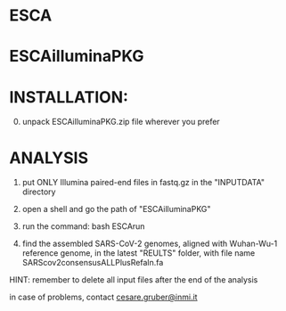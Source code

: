 # ESCA

# ESCAilluminaPKG

# INSTALLATION:
0) unpack ESCAilluminaPKG.zip file wherever you prefer 

# ANALYSIS
1) put ONLY Illumina paired-end files in fastq.gz in the "INPUTDATA" directory
3) open a shell and go the path of "ESCAilluminaPKG"
4) run the command:
bash ESCArun

5) find the assembled SARS-CoV-2 genomes, aligned with Wuhan-Wu-1 reference genome,
in the latest "REULTS" folder, with file name SARScov2consensusALLPlusRefaln.fa

HINT: remember to delete all input files after the end of the analysis

in case of problems, contact cesare.gruber@inmi.it 

